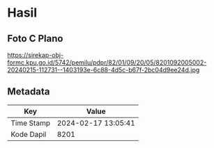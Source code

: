 # Hasil

## Foto C Plano

https://sirekap-obj-formc.kpu.go.id/5742/pemilu/pdpr/82/01/09/20/05/8201092005002-20240215-112731--1403193e-6c88-4d5c-b67f-2bc04d9ee24d.jpg


## Metadata

| Key        | Value               |
| ---------- | ------------------- |
| Time Stamp | 2024-02-17 13:05:41 |
| Kode Dapil | 8201                |



